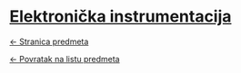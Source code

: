 # [Elektronička instrumentacija](https://www.github.com/studosi-fer/ELEINS)
[<- Stranica predmeta](https://www.fer.unizg.hr/predmet/eleins)

[<- Povratak na listu predmeta](https://www.github.com/studosi/FER)